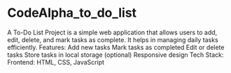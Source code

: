 # CodeAlpha_to_do_list
A To-Do List Project is a simple web application that allows users to add, edit, delete, and mark tasks as complete. It helps in managing daily tasks efficiently.  Features: Add new tasks  Mark tasks as completed  Edit or delete tasks  Store tasks in local storage (optional)  Responsive design  Tech Stack: Frontend: HTML, CSS, JavaScript

